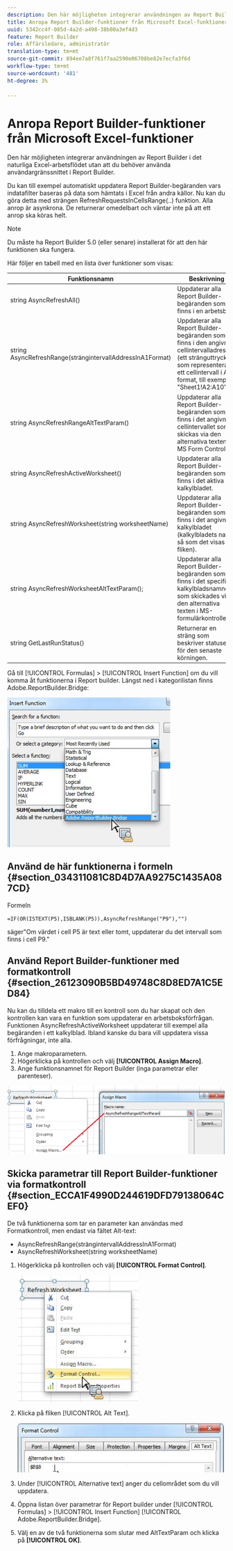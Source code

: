 ```yaml
---
description: Den här möjligheten integrerar användningen av Report Builder i det naturliga Excel-arbetsflödet utan att du behöver använda användargränssnittet i Report Builder.
title: Anropa Report Builder-funktioner från Microsoft Excel-funktioner
uuid: 5342cc4f-085d-4a2d-a498-38b00a3ef4d3
feature: Report Builder
role: Affärsledare, administratör
translation-type: tm+mt
source-git-commit: 894ee7a8f761f7aa2590e06708be82e7ecfa3f6d
workflow-type: tm+mt
source-wordcount: '481'
ht-degree: 3%

---
```



# Anropa Report Builder-funktioner från Microsoft Excel-funktioner

Den här möjligheten integrerar användningen av Report Builder i det naturliga Excel-arbetsflödet utan att du behöver använda användargränssnittet i Report Builder.

Du kan till exempel automatiskt uppdatera Report Builder-begäranden vars indatafilter baseras på data som hämtats i Excel från andra källor. Nu kan du göra detta med strängen RefreshRequestsInCellsRange(..) funktion. Alla anrop är asynkrona. De returnerar omedelbart och väntar inte på att ett anrop ska köras helt.

>[!NOTE]
>
>Du måste ha Report Builder 5.0 (eller senare) installerat för att den här funktionen ska fungera.

Här följer en tabell med en lista över funktioner som visas:

| Funktionsnamn | Beskrivning |
|---|---|
| string AsyncRefreshAll() | Uppdaterar alla Report Builder-begäranden som finns i en arbetsbok. |
| string AsyncRefreshRange(strängintervallAddressInA1Format) | Uppdaterar alla Report Builder-begäranden som finns i den angivna cellintervalladressen (ett stränguttryck som representerar ett cellintervall i A1-format, till exempel &quot;Sheet1!A2:A10&quot;). |
| string AsyncRefreshRangeAltTextParam() | Uppdaterar alla Report Builder-begäranden som finns i det angivna cellintervallet som skickas via den alternativa texten i MS Form Control. |
| string AsyncRefreshActiveWorksheet() | Uppdaterar alla Report Builder-begäranden som finns i det aktiva kalkylbladet. |
| string AsyncRefreshWorksheet(string worksheetName) | Uppdaterar alla Report Builder-begäranden som finns i det angivna kalkylbladet (kalkylbladets namn så som det visas på fliken). |
| string AsyncRefreshWorksheetAltTextParam(); | Uppdaterar alla Report Builder-begäranden som finns i det specifika kalkylbladsnamnet som skickades via den alternativa texten i MS-formulärkontrollen |
| string GetLastRunStatus() | Returnerar en sträng som beskriver statusen för den senaste körningen. |

Gå till [!UICONTROL Formulas] > [!UICONTROL Insert Function] om du vill komma åt funktionerna i Report builder. Längst ned i kategorilistan finns Adobe.ReportBuilder.Bridge:

![](assets/arb_functions.png)

## Använd de här funktionerna i formeln {#section_034311081C8D4D7AA9275C1435A087CD}

Formeln

```
=IF(OR(ISTEXT(P5),ISBLANK(P5)),AsyncRefreshRange("P9"),"")
```

säger&quot;Om värdet i cell P5 är text eller tomt, uppdaterar du det intervall som finns i cell P9.&quot;

## Använd Report Builder-funktioner med formatkontroll {#section_26123090B5BD49748C8D8ED7A1C5ED84}

Nu kan du tilldela ett makro till en kontroll som du har skapat och den kontrollen kan vara en funktion som uppdaterar en arbetsboksförfrågan. Funktionen AsyncRefreshActiveWorksheet uppdaterar till exempel alla begäranden i ett kalkylblad. Ibland kanske du bara vill uppdatera vissa förfrågningar, inte alla.

1. Ange makroparametern.
1. Högerklicka på kontrollen och välj **[!UICONTROL Assign Macro]**.
1. Ange funktionsnamnet för Report Builder (inga parametrar eller parenteser).

![](assets/assign_macro.png)

## Skicka parametrar till Report Builder-funktioner via formatkontroll {#section_ECCA1F4990D244619DFD79138064CEF0}

De två funktionerna som tar en parameter kan användas med Formatkontroll, men endast via fältet Alt-text:

* AsyncRefreshRange(strängintervallAddressInA1Format)
* AsyncRefreshWorksheet(string worksheetName)

1. Högerklicka på kontrollen och välj **[!UICONTROL Format Control]**.

   ![](assets/format_control.png)

1. Klicka på fliken [!UICONTROL Alt Text].

   ![](assets/alt_text.png)

1. Under [!UICONTROL Alternative text] anger du cellområdet som du vill uppdatera.
1. Öppna listan över parametrar för Report builder under [!UICONTROL Formulas] > [!UICONTROL Insert Function] [!UICONTROL Adobe.ReportBuilder.Bridge].

1. Välj en av de två funktionerna som slutar med AltTextParam och klicka på **[!UICONTROL OK]**.

